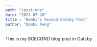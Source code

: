 ```yaml
---
path: "/post-one"
date: "2021-07-20"
title : "Bambi's Second Gatsby Post"
author: "Bambi Feng"
---
```


This is my SCECOND blog post in Gatsby